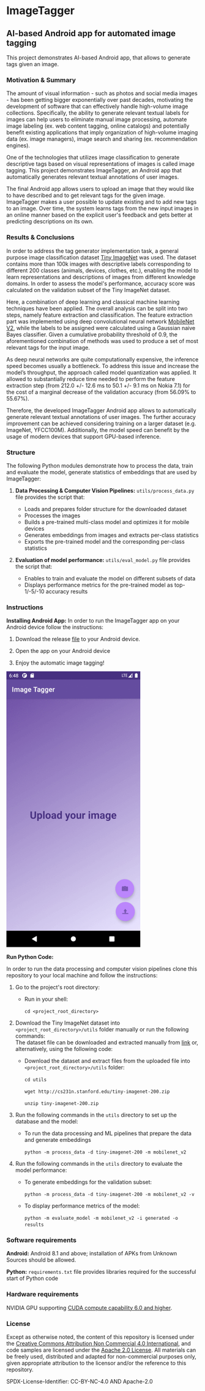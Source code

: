 # ImageTagger
## AI-based Android app for automated image tagging

This project demonstrates AI-based Android app, that allows to generate tags given an image. 

### Motivation & Summary
The amount of visual information - such as photos and social media images - has been getting bigger exponentially over past decades, motivating the development of software that can effectively handle high-volume image collections.
Specifically, the ability to generate relevant textual labels for images can help users to eliminate manual image processing, automate image labeling (ex. web content tagging, online catalogs) and potentially benefit existing applications that imply organization of high-volume imaging data (ex. image managers), image search and sharing (ex. recommendation engines).

One of the technologies that utilizes image classification to generate descriptive tags based on visual representations of images is called image tagging.
This project demonstrates ImageTagger, an Android app that automatically generates relevant textual annotations of user images. 

The final Android app allows users to upload an image that they would like to have described and to get relevant tags for the given image.
ImageTagger makes a user possible to update existing and to add new tags to an image.
Over time, the system learns tags from the new input images in an online manner based on the explicit user's feedback and gets better at predicting descriptions on its own.

### Results & Conclusions

In order to address the tag generator implementation task, a general purpose image classification dataset [Tiny ImageNet](http://cs231n.stanford.edu/reports/2017/pdfs/930.pdf) was used. 
The dataset contains more than 100k images with descriptive labels corresponding to different 200 classes (animals, devices, clothes, etc.), enabling the model to learn representations and descriptions of images from different knowledge domains.
In order to assess the model's performance, accuracy score was calculated on the validation subset of the Tiny ImageNet dataset.

Here, a combination of deep learning and classical machine learning techniques have been applied.
The overall analysis can be split into two steps, namely feature extraction and classification. 
The feature extraction part was implemented using deep convolutional neural network [MobileNet V2](https://arxiv.org/abs/1801.04381), while the labels to be assigned were calculated using a Gaussian naive Bayes classifier. 
Given a cumulative probability threshold of 0.9, the aforementioned combination of methods was used to produce a set of most relevant tags for the input image. 
 
 
As deep neural networks are quite computationally expensive, the inference speed becomes usually a bottleneck. 
To address this issue and increase the model’s throughput, the approach called model quantization was applied. 
It allowed to substantially reduce time needed to perform the feature extraction step (from 212.0 +/- 12.6 ms to 50.1 +/- 9.1 ms on Nokia 7.1) for the cost of a marginal decrease of the validation accuracy (from 56.09% to 55.67%). 

Therefore, the developed ImageTagger Android app allows to automatically generate relevant textual annotations of user images.
The further accuracy improvement can be achieved considering training on a larger dataset (e.g. ImageNet, YFCC100M). 
Additionally, the model speed can benefit by the usage of modern devices that support GPU-based inference.


### Structure
The following Python modules demonstrate how to process the data, train and evaluate the model, generate statistics of embeddings that are used by ImageTagger: 

1. **Data Processing & Computer Vision Pipelines:** 
`utils/process_data.py` file provides the script that:

    - Loads and prepares folder structure for the downloaded dataset
    - Processes the images
    - Builds a pre-trained multi-class model and optimizes it for mobile devices
    - Generates embeddings from images and extracts per-class statistics
    - Exports the pre-trained model and the corresponding per-class statistics

2. **Evaluation of model performance:** 
`utils/eval_model.py` file provides the script that: 

    - Enables to train and evaluate the model on different subsets of data
    - Displays performance metrics for the pre-trained model as top-1/-5/-10 accuracy results 

### Instructions

**Installing Android App:**
In order to run the ImageTagger app on your Android device follow the instructions:

1. Download the release [file](https://github.com/slipnitskaya/caption-assistant/releases/download/v1.0-alpha/image-tagger-v1.0-alpha.apk) to your Android device.

2. Open the app on your Android device

3. Enjoy the automatic image tagging!

![](utils/images/image-tagger.gif)

**Run Python Code:** 

In order to run the data processing and computer vision pipelines clone this repository to your local machine and follow the instructions:
 
1. Go to the project's root directory:
    - Run in your shell:
        
        `cd <project_root_directory>`

2. Download the Tiny ImageNet dataset into `<project_root_directory>/utils` folder manually or run the following commands:  
    The dataset file can be downloaded and extracted manually from [link](http://cs231n.stanford.edu/tiny-imagenet-200.zip) or, alternatively, using the following code:

    - Download the dataset and extract files from the uploaded file into `<project_root_directory>/utils` folder:
        
        `cd utils`
        
        `wget http://cs231n.stanford.edu/tiny-imagenet-200.zip`
        
        `unzip tiny-imagenet-200.zip`
    
3. Run the following commands in the `utils` directory to set up the database and the model:

    - To run the data processing and ML pipelines that prepare the data and generate embeddings
        
        `python -m process_data -d tiny-imagenet-200 -m mobilenet_v2`

4. Run the following commands in the `utils` directory to evaluate the model performance:

    - To generate embeddings for the validation subset:
        
        `python -m process_data -d tiny-imagenet-200 -m mobilenet_v2 -v`
    - To display performance metrics of the model:
        
        `python -m evaluate_model -m mobilenet_v2 -i generated -o results`

### Software requirements
**Android:** Android 8.1 and above; installation of APKs from Unknown Sources should be allowed.

**Python:** `requirements.txt` file provides libraries required for the successful start of Python code

### Hardware requirements
NVIDIA GPU supporting [CUDA compute capability 6.0 and higher](https://developer.nvidia.com/cuda-gpus).

### License
Except as otherwise noted, the content of this repository is licensed under the [Creative Commons Attribution Non Commercial 4.0 International](https://creativecommons.org/licenses/by-nc/4.0/legalcode), and code samples are licensed under the [Apache 2.0 License](https://www.apache.org/licenses/LICENSE-2.0). All materials can be freely used, distributed and adapted for non-commercial purposes only, given appropriate attribution to the licensor and/or the reference to this repository.

SPDX-License-Identifier: CC-BY-NC-4.0 AND Apache-2.0
